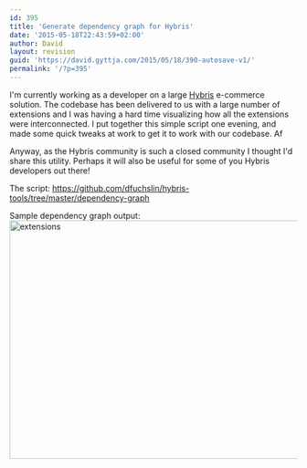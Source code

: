 ```yaml
---
id: 395
title: 'Generate dependency graph for Hybris'
date: '2015-05-18T22:43:59+02:00'
author: David
layout: revision
guid: 'https://david.gyttja.com/2015/05/18/390-autosave-v1/'
permalink: '/?p=395'
---
```


I'm currently working as a developer on a large <a href="https://www.hybris.com/en/" target="_blank">Hybris</a> e-commerce solution. The codebase has been delivered to us with a large number of extensions and I was having a hard time visualizing how all the extensions were interconnected. I put together this simple script one evening, and made some quick tweaks at work to get it to work with our codebase. Af

Anyway, as the Hybris community is such a closed community I thought I'd share this utility. Perhaps it will also be useful for some of you Hybris developers out there!

The script: <a href="https://github.com/dfuchslin/hybris-tools/tree/master/dependency-graph" target="_blank">https://github.com/dfuchslin/hybris-tools/tree/master/dependency-graph</a>

Sample dependency graph output:
<a href="https://david.gyttja.com/wp-content/uploads/2015/05/extensions.svg"><img src="https://david.gyttja.com/wp-content/uploads/2015/05/extensions.svg" alt="extensions" width="830" height="418" class="aligncenter size-medium wp-image-392" /></a>